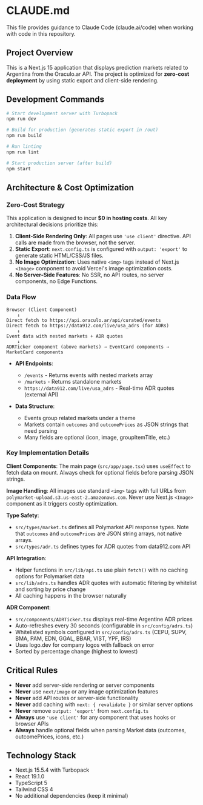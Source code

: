 # CLAUDE.md

This file provides guidance to Claude Code (claude.ai/code) when working with code in this repository.

## Project Overview

This is a Next.js 15 application that displays prediction markets related to Argentina from the Oraculo.ar API. The project is optimized for **zero-cost deployment** by using static export and client-side rendering.

## Development Commands

```bash
# Start development server with Turbopack
npm run dev

# Build for production (generates static export in /out)
npm run build

# Run linting
npm run lint

# Start production server (after build)
npm start
```

## Architecture & Cost Optimization

### Zero-Cost Strategy
This application is designed to incur **$0 in hosting costs**. All key architectural decisions prioritize this:

1. **Client-Side Rendering Only**: All pages use `'use client'` directive. API calls are made from the browser, not the server.
2. **Static Export**: `next.config.ts` is configured with `output: 'export'` to generate static HTML/CSS/JS files.
3. **No Image Optimization**: Uses native `<img>` tags instead of Next.js `<Image>` component to avoid Vercel's image optimization costs.
4. **No Server-Side Features**: No SSR, no API routes, no server components, no Edge Functions.

### Data Flow

```
Browser (Client Component)
    ↓
Direct fetch to https://api.oraculo.ar/api/curated/events
Direct fetch to https://data912.com/live/usa_adrs (for ADRs)
    ↓
Event data with nested markets + ADR quotes
    ↓
ADRTicker component (above markets) → EventCard components → MarketCard components
```

- **API Endpoints**:
  - `/events` - Returns events with nested markets array
  - `/markets` - Returns standalone markets
  - `https://data912.com/live/usa_adrs` - Real-time ADR quotes (external API)

- **Data Structure**:
  - Events group related markets under a theme
  - Markets contain `outcomes` and `outcomePrices` as JSON strings that need parsing
  - Many fields are optional (icon, image, groupItemTitle, etc.)

### Key Implementation Details

**Client Components**: The main page (`src/app/page.tsx`) uses `useEffect` to fetch data on mount. Always check for optional fields before parsing JSON strings.

**Image Handling**: All images use standard `<img>` tags with full URLs from `polymarket-upload.s3.us-east-2.amazonaws.com`. Never use Next.js `<Image>` component as it triggers costly optimization.

**Type Safety**:
- `src/types/market.ts` defines all Polymarket API response types. Note that `outcomes` and `outcomePrices` are JSON string arrays, not native arrays.
- `src/types/adr.ts` defines types for ADR quotes from data912.com API

**API Integration**:
- Helper functions in `src/lib/api.ts` use plain `fetch()` with no caching options for Polymarket data
- `src/lib/adrs.ts` handles ADR quotes with automatic filtering by whitelist and sorting by price change
- All caching happens in the browser naturally

**ADR Component**:
- `src/components/ADRTicker.tsx` displays real-time Argentine ADR prices
- Auto-refreshes every 30 seconds (configurable in `src/config/adrs.ts`)
- Whitelisted symbols configured in `src/config/adrs.ts` (CEPU, SUPV, BMA, PAM, EDN, GGAL, BBAR, VIST, YPF, IRS)
- Uses logo.dev for company logos with fallback on error
- Sorted by percentage change (highest to lowest)

## Critical Rules

- **Never** add server-side rendering or server components
- **Never** use `next/image` or any image optimization features
- **Never** add API routes or server-side functionality
- **Never** add caching with `next: { revalidate }` or similar server options
- **Never** remove `output: 'export'` from `next.config.ts`
- **Always** use `'use client'` for any component that uses hooks or browser APIs
- **Always** handle optional fields when parsing Market data (outcomes, outcomePrices, icons, etc.)

## Technology Stack

- Next.js 15.5.4 with Turbopack
- React 19.1.0
- TypeScript 5
- Tailwind CSS 4
- No additional dependencies (keep it minimal)
